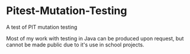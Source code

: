 # Pitest-Mutation-Testing
A test of PIT mutation testing

Most of my work with testing in Java can be produced upon request, but cannot be made public due to it's use in school projects. 
